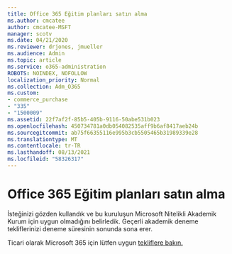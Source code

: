 ```yaml
---
title: Office 365 Eğitim planları satın alma
ms.author: cmcatee
author: cmcatee-MSFT
manager: scotv
ms.date: 04/21/2020
ms.reviewer: drjones, jmueller
ms.audience: Admin
ms.topic: article
ms.service: o365-administration
ROBOTS: NOINDEX, NOFOLLOW
localization_priority: Normal
ms.collection: Adm_O365
ms.custom:
- commerce_purchase
- "335"
- "1500009"
ms.assetid: 22f7af2f-85b5-405b-9116-50abe531b023
ms.openlocfilehash: 450734781a0db054082535aff9b6af8417aeb24b
ms.sourcegitcommit: ab75f66355116e995b3cb5505465b31989339e28
ms.translationtype: MT
ms.contentlocale: tr-TR
ms.lasthandoff: 08/13/2021
ms.locfileid: "58326317"
---
```

# <a name="how-to-purchase-office-365-education-plans"></a>Office 365 Eğitim planları satın alma

İsteğinizi gözden kullandık ve bu kuruluşun Microsoft Nitelikli Akademik Kurum için uygun olmadığını belirledik. Geçerli akademik deneme tekliflerinizi deneme süresinin sonunda sona erer.
  
Ticari olarak Microsoft 365 için lütfen uygun [tekliflere bakın.](https://go.microsoft.com/fwlink/p/?linkid=868433)  